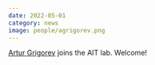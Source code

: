 ```yaml
---
date: 2022-05-01
category: news
image: people/agrigorev.png
---
```


[Artur Grigorev](/people/agrigorev/) joins the AIT lab. Welcome!

